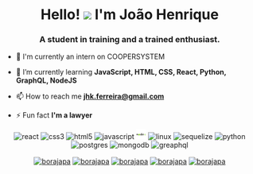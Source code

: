 <h1 align="center">Hello! <img src="https://raw.githubusercontent.com/kaueMarques/kaueMarques/master/hi.gif" width="30px"> I'm João Henrique</h1>
<h3 align="center">A student in training and a trained enthusiast.</h3>
 
- 🔭 I'm currently an intern on COOPERSYSTEM

- 🌱 I’m currently learning **JavaScript, HTML, CSS, React, Python, GraphQL, NodeJS**

- 📫 How to reach me **jhk.ferreira@gmail.com**

- ⚡ Fun fact **I'm a lawyer**

<p align="center">
<img src="https://icongr.am/devicon/react-original.svg?size=128&color=currentColor" alt="react" width="20" height="20"/>
<img src="https://icongr.am/devicon/css3-original.svg?size=128&color=currentColor" alt="css3"  width="20" height="20"/>
<img src="https://icongr.am/devicon/html5-original.svg?size=128&color=currentColor" alt="html5"  width="20" height="20"/>
<img src="https://icongr.am/devicon/javascript-original.svg?size=128&color=currentColor" alt="javascript" width="20" height="20"/>
<img src="https://raw.githubusercontent.com/devicons/devicon/master/icons/nodejs/nodejs-original-wordmark.svg" alt="nodejs" width="20" height="20"/>
<img src="https://icongr.am/devicon/linux-plain.svg?size=128&color=currentColor" alt="linux" width="20" height="20"/>
<img src="https://icongr.am/devicon/sequelize-original.svg?size=128&color=currentColor" alt="sequelize" width="20" height="20"/>
<img src="https://icongr.am/devicon/python-original.svg?size=128&color=currentColor" alt="python" width="20" height="20"/>
<img src="https://icongr.am/devicon/postgresql-original.svg?size=128&color=currentColor" alt="postgres" width="20" height="20"/>
<img src="https://icongr.am/devicon/mongodb-original.svg?size=128&color=currentColor" alt="mongodb" width="20" height="20"/>
<img src="https://symbols.getvecta.com/stencil_82/66_graphql-icon.291fc05a38.svg" alt="greaphql" width="20" height="20"/></p><p align="center"> 
</p>

<p align="center">
<a href="https://codepen.io/borajapa" target="blank"><img align="center" src="https://cdn.jsdelivr.net/npm/simple-icons@3.0.1/icons/codepen.svg" alt="borajapa" height="30" width="30" /></a>
<a href="https://twitter.com/borajapa" target="blank"><img align="center" src="https://cdn.jsdelivr.net/npm/simple-icons@3.0.1/icons/twitter.svg" alt="borajapa" height="30" width="30" /></a>
<a href="https://www.linkedin.com/in/ferreirajoaoh/" target="blank"><img align="center" src="https://cdn.jsdelivr.net/npm/simple-icons@3.0.1/icons/linkedin.svg" alt="borajapa" height="30" width="30" /></a>
<a href="https://www.fb.com/eiborajapa" target="blank"><img align="center" src="https://cdn.jsdelivr.net/npm/simple-icons@3.0.1/icons/facebook.svg" alt="borajapa" height="30" width="30" /></a>
<a href="https://www.instagram.com/_borajapa/" target="blank"><img align="center" src="https://cdn.jsdelivr.net/npm/simple-icons@3.0.1/icons/instagram.svg" alt="borajapa" height="30" width="30" /></a>
</p>

<!--
**borajapa/borajapa** is a ✨ _special_ ✨ repository because its `README.md` (this file) appears on your GitHub profile.

Here are some ideas to get you started:

- 🔭 I’m currently working on ...
- 🌱 I’m currently learning ...
- 👯 I’m looking to collaborate on ...
- 🤔 I’m looking for help with ...
- 💬 Ask me about ...
- 📫 How to reach me: ...
- 😄 Pronouns: ...
- ⚡ Fun fact: ...
- 👨‍💻 All of my projects are available at [mayk.brito.net.br](https://mayk.brito.net.br)
-->
